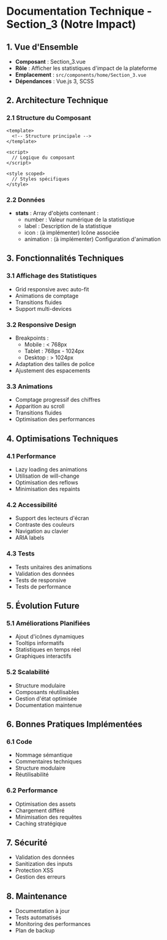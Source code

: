 # Documentation Technique - Section_3 (Notre Impact)

## 1. Vue d'Ensemble
- **Composant** : Section_3.vue
- **Rôle** : Afficher les statistiques d'impact de la plateforme
- **Emplacement** : `src/components/home/Section_3.vue`
- **Dépendances** : Vue.js 3, SCSS

## 2. Architecture Technique

### 2.1 Structure du Composant
```vue
<template>
  <!-- Structure principale -->
</template>

<script>
  // Logique du composant
</script>

<style scoped>
  // Styles spécifiques
</style>
```

### 2.2 Données
- **stats** : Array d'objets contenant :
  - number : Valeur numérique de la statistique
  - label : Description de la statistique
  - icon : (à implémenter) Icône associée
  - animation : (à implémenter) Configuration d'animation

## 3. Fonctionnalités Techniques

### 3.1 Affichage des Statistiques
- Grid responsive avec auto-fit
- Animations de comptage
- Transitions fluides
- Support multi-devices

### 3.2 Responsive Design
- Breakpoints :
  - Mobile : < 768px
  - Tablet : 768px - 1024px
  - Desktop : > 1024px
- Adaptation des tailles de police
- Ajustement des espacements

### 3.3 Animations
- Comptage progressif des chiffres
- Apparition au scroll
- Transitions fluides
- Optimisation des performances

## 4. Optimisations Techniques

### 4.1 Performance
- Lazy loading des animations
- Utilisation de will-change
- Optimisation des reflows
- Minimisation des repaints

### 4.2 Accessibilité
- Support des lecteurs d'écran
- Contraste des couleurs
- Navigation au clavier
- ARIA labels

### 4.3 Tests
- Tests unitaires des animations
- Validation des données
- Tests de responsive
- Tests de performance

## 5. Évolution Future

### 5.1 Améliorations Planifiées
- Ajout d'icônes dynamiques
- Tooltips informatifs
- Statistiques en temps réel
- Graphiques interactifs

### 5.2 Scalabilité
- Structure modulaire
- Composants réutilisables
- Gestion d'état optimisée
- Documentation maintenue

## 6. Bonnes Pratiques Implémentées

### 6.1 Code
- Nommage sémantique
- Commentaires techniques
- Structure modulaire
- Réutilisabilité

### 6.2 Performance
- Optimisation des assets
- Chargement différé
- Minimisation des requêtes
- Caching stratégique

## 7. Sécurité
- Validation des données
- Sanitization des inputs
- Protection XSS
- Gestion des erreurs

## 8. Maintenance
- Documentation à jour
- Tests automatisés
- Monitoring des performances
- Plan de backup 